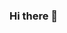 ### Hi there 👋

<!--
**innovation-Y/innovation-Y** is a ✨ _special_ ✨ repository because its `README.md` (this file) appears on your GitHub profile.

Here are some ideas to get you started:

hi,我是yang，
就读于福州大学计算机系，
我会一点点C++，Java和小程序在学习中，
我的邮箱是1532497383@qq.com，欢迎给我发邮件

